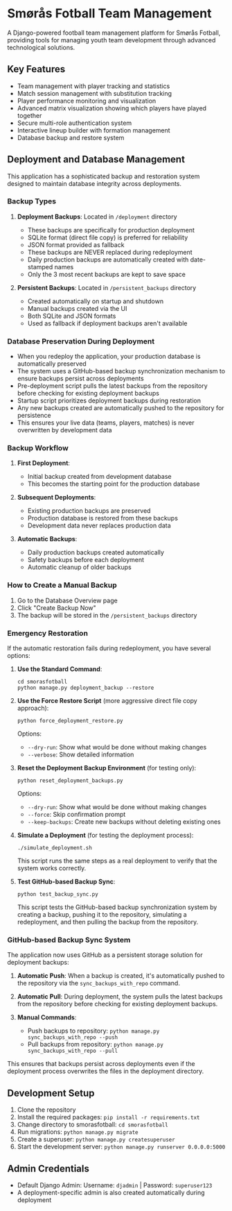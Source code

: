 # Smørås Fotball Team Management

A Django-powered football team management platform for Smørås Fotball, providing tools for managing youth team development through advanced technological solutions.

## Key Features

- Team management with player tracking and statistics
- Match session management with substitution tracking
- Player performance monitoring and visualization
- Advanced matrix visualization showing which players have played together
- Secure multi-role authentication system
- Interactive lineup builder with formation management
- Database backup and restore system

## Deployment and Database Management

This application has a sophisticated backup and restoration system designed to maintain database integrity across deployments.

### Backup Types

1. **Deployment Backups**: Located in `/deployment` directory
   - These backups are specifically for production deployment
   - SQLite format (direct file copy) is preferred for reliability
   - JSON format provided as fallback
   - These backups are NEVER replaced during redeployment
   - Daily production backups are automatically created with date-stamped names
   - Only the 3 most recent backups are kept to save space

2. **Persistent Backups**: Located in `/persistent_backups` directory
   - Created automatically on startup and shutdown
   - Manual backups created via the UI
   - Both SQLite and JSON formats
   - Used as fallback if deployment backups aren't available

### Database Preservation During Deployment

- When you redeploy the application, your production database is automatically preserved
- The system uses a GitHub-based backup synchronization mechanism to ensure backups persist across deployments
- Pre-deployment script pulls the latest backups from the repository before checking for existing deployment backups
- Startup script prioritizes deployment backups during restoration
- Any new backups created are automatically pushed to the repository for persistence
- This ensures your live data (teams, players, matches) is never overwritten by development data

### Backup Workflow

1. **First Deployment**:
   - Initial backup created from development database
   - This becomes the starting point for the production database

2. **Subsequent Deployments**:
   - Existing production backups are preserved
   - Production database is restored from these backups
   - Development data never replaces production data

3. **Automatic Backups**:
   - Daily production backups created automatically
   - Safety backups before each deployment
   - Automatic cleanup of older backups

### How to Create a Manual Backup

1. Go to the Database Overview page
2. Click "Create Backup Now"
3. The backup will be stored in the `/persistent_backups` directory

### Emergency Restoration

If the automatic restoration fails during redeployment, you have several options:

1. **Use the Standard Command**:
   ```
   cd smorasfotball
   python manage.py deployment_backup --restore
   ```

2. **Use the Force Restore Script** (more aggressive direct file copy approach):
   ```
   python force_deployment_restore.py
   ```
   
   Options:
   - `--dry-run`: Show what would be done without making changes
   - `--verbose`: Show detailed information

3. **Reset the Deployment Backup Environment** (for testing only):
   ```
   python reset_deployment_backups.py
   ```
   
   Options:
   - `--dry-run`: Show what would be done without making changes
   - `--force`: Skip confirmation prompt
   - `--keep-backups`: Create new backups without deleting existing ones
   
4. **Simulate a Deployment** (for testing the deployment process):
   ```
   ./simulate_deployment.sh
   ```
   This script runs the same steps as a real deployment to verify that the system works correctly.

5. **Test GitHub-based Backup Sync**:
   ```
   python test_backup_sync.py
   ```
   This script tests the GitHub-based backup synchronization system by creating a backup, pushing it to the repository, simulating a redeployment, and then pulling the backup from the repository.

### GitHub-based Backup Sync System

The application now uses GitHub as a persistent storage solution for deployment backups:

1. **Automatic Push**: When a backup is created, it's automatically pushed to the repository via the `sync_backups_with_repo` command.

2. **Automatic Pull**: During deployment, the system pulls the latest backups from the repository before checking for existing deployment backups.

3. **Manual Commands**:
   - Push backups to repository: `python manage.py sync_backups_with_repo --push`
   - Pull backups from repository: `python manage.py sync_backups_with_repo --pull`

This ensures that backups persist across deployments even if the deployment process overwrites the files in the deployment directory.

## Development Setup

1. Clone the repository
2. Install the required packages: `pip install -r requirements.txt`
3. Change directory to smorasfotball: `cd smorasfotball`
4. Run migrations: `python manage.py migrate`
5. Create a superuser: `python manage.py createsuperuser`
6. Start the development server: `python manage.py runserver 0.0.0.0:5000`

## Admin Credentials

- Default Django Admin: Username: `djadmin` | Password: `superuser123`
- A deployment-specific admin is also created automatically during deployment